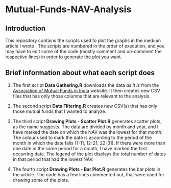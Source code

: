 # Mutual-Funds-NAV-Analysis

## Introduction

This repository contains the scripts used to plot the graphs in the medium
article I wrote <here>. The scripts are numbered in the order of execution, and
you may have to edit some of the code (mostly comment and un-comment the respective
lines) in order to generate the plot you want.

## Brief information about what each script does

1.  The first script **Data Gathering.R** downloads the data *as it is* from the
    [Association of Mutual Funds in India](https://www.amfiindia.com/nav-history-download)
    website. It then creates new CSV files that has only those columns that are
    relevant to the analysis.

2.  The second script **Data Filtering.R** creates new CSV(s) that has only those
    mutual funds that I wanted to analyze.

3.  The third script **Drawing Plots - Scatter Plot.R** generates scatter plots, as
    the name suggests. The data are divided by month and year, and I have marked
    the date on which the NAV was the lowest for that month. The colour used to
    mark the date is according to the period of the month in which the date falls
    (1-11, 12-21, 22-31). If there were more than one date in the same period for
    a month, I have marked the first occurring date. The legend of the plot
    displays the total number of dates in that period that had the lowest NAV.

4.  The fourth script **Drawing Plots - Bar Plot.R** generates the bar plots in the
    article. The code has a few lines commented out, that were used for drawing
    some of the plots.
